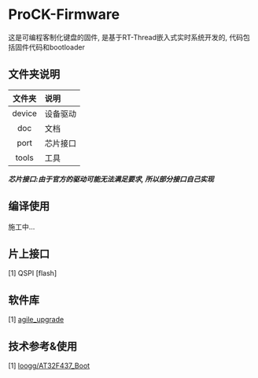 # ProCK-Firmware
这是可编程客制化键盘的固件, 是基于RT-Thread嵌入式实时系统开发的, 代码包括固件代码和bootloader

## 文件夹说明
| 文件夹 | 说明 |
| :----: | :---- |
| device | 设备驱动 |
| doc | 文档 |
| port | 芯片接口 |
| tools | 工具 |

***芯片接口:由于官方的驱动可能无法满足要求, 所以部分接口自己实现***

## 编译使用
施工中...

## 片上接口
[1] QSPI [flash]

## 软件库
[1] [agile_upgrade](https://github.com/loogg/agile_upgrade)

## 技术参考&使用
[1] [loogg/AT32F437_Boot](https://github.com/loogg/AT32F437_Boot)